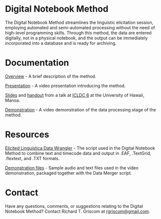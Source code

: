 # Digital Notebook Method

The Digital Notebook Method streamlines the linguistic elicitation session, employing automated and semi-automated processing without the need of high-level programming skills. Through this method, the data are entered digitally, not in a physical notebook, and the output can be immediately incorporated into a database and is ready for archiving.

# Documentation
[Overview](https://github.com/rgriscom/Digital-Notebook-Method/blob/master/Digital%20Notebook%20Method%20Overview.pdf) - A brief description of the method.

[Presentation](https://youtu.be/CH3VPcevimA) - A video presentation introducing the method.

[Slides](https://www.dropbox.com/s/9nb7wye2xqejq9h/Griscom_and_Otero_%282019%29_The_digital_notebook_method_%28presentation%29.pdf?dl=0) and [handout](https://www.dropbox.com/s/vw1h1tflb7bs6sn/Griscom_and_Otero_%282019%29_The_digital_notebook_method_%28handout%29.pdf?dl=0) from a talk at [ICLDC 6](http://icldc6.icldc-hawaii.org/) at the University of Hawaii, Manoa. 

[Demonstration](https://www.youtube.com/watch?v=NzCEfEZK4fw&feature=youtu.be) - A video demonstration of the data processing stage of the method.


# Resources

[Elicited Linguistica Data Wrangler](https://github.com/rgriscom/Elicited-Linguistic-Data-Wrangler) - The script used in the Digital Notebook Method to combine text and timecode data and output in .EAF, .TextGrid, .flextext, and .TXT formats. 

[Demonstration files](https://github.com/rgriscom/Digital-Notebook-Method/tree/master/Demonstration%20files) - Sample audio and text files used in the video demonstration, packaged together with the Data Merger script.


# Contact

Have any questions, comments, or suggestions relating to the Digital Notebook Method? Contact Richard T. Griscom at rgriscom@gmail.com.

